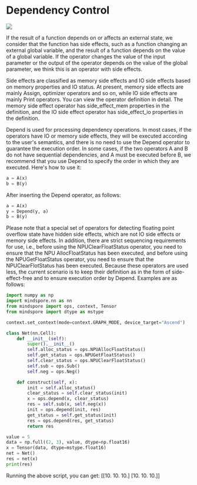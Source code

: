 # Dependency Control

<a href="https://gitee.com/mindspore/docs/blob/r1.9/tutorials/experts/source_en/network/dependency_control.md" target="_blank"><img src="https://mindspore-website.obs.cn-north-4.myhuaweicloud.com/website-images/r1.9/resource/_static/logo_source_en.png"></a>

If the result of a function depends on or affects an external state, we consider that the function has side effects, such as a function changing an external global variable, and the result of a function depends on the value of a global variable. If the operator changes the value of the input parameter or the output of the operator depends on the value of the global parameter, we think this is an operator with side effects.

Side effects are classified as memory side effects and IO side effects based on memory properties and IO status. At present, memory side effects are mainly Assign, optimizer operators and so on, while IO side effects are mainly Print operators. You can view the operator definition in detail. The memory side effect operator has side_effect_mem properties in the definition, and the IO side effect operator has side_effect_io properties in the definition.

Depend is used for processing dependency operations. In most cases, if the operators have IO or memory side effects, they will be executed according to the user's semantics, and there is no need to use the Depend operator to guarantee the execution order. In some cases, if the two operators A and B do not have sequential dependencies, and A must be executed before B, we recommend that you use Depend to specify the order in which they are executed. Here's how to use it:

```python
a = A(x)
b = B(y)
```

After inserting the Depend operator, as follows:

```python
a = A(x)
y = Depend(y, a)
b = B(y)
```

Please note that a special set of operators for detecting floating point overflow state have hidden side effects, which are not IO side effects or memory side effects. In addition, there are strict sequencing requirements for use, i.e., before using the NPUClearFloatStatus operator, you need to ensure that the NPU AllocFloatStatus has been executed, and before using the NPUGetFloatStatus operator, you need to ensure that the NPUClearFlotStatus has been executed. Because these operators are used less, the current scenario is to keep their definition as in the form of side-effect-free and to ensure execution order by Depend. Examples are as follows:

```python
import numpy as np
import mindspore.nn as nn
from mindspore import ops, context, Tensor
from mindspore import dtype as mstype

context.set_context(mode=context.GRAPH_MODE, device_target="Ascend")

class Net(nn.Cell):
    def __init__(self):
        super().__init__()
        self.alloc_status = ops.NPUAllocFloatStatus()
        self.get_status = ops.NPUGetFloatStatus()
        self.clear_status = ops.NPUClearFloatStatus()
        self.sub = ops.Sub()
        self.neg = ops.Neg()

    def construct(self, x):
        init = self.alloc_status()
        clear_status = self.clear_status(init)
        x = ops.depend(x, clear_status)
        res = self.sub(x, self.neg(x))
        init = ops.depend(init, res)
        get_status = self.get_status(init)
        res = ops.depend(res, get_status)
        return res

value = 5
data = np.full((2, 3), value, dtype=np.float16)
x = Tensor(data, dtype=mstype.float16)
net = Net()
res = net(x)
print(res)
```

Running the above script, you can get:
 [[10. 10. 10.]
  [10. 10. 10.]]